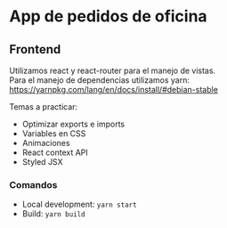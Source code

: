 # App de pedidos de oficina

## Frontend

Utilizamos react y react-router para el manejo de vistas.  
Para el manejo de dependencias utilizamos yarn:  
https://yarnpkg.com/lang/en/docs/install/#debian-stable

Temas a practicar:

* Optimizar exports e imports
* Variables en CSS
* Animaciones
* React context API
* Styled JSX

### Comandos 

* Local development: ```yarn start```
* Build: ```yarn build```
